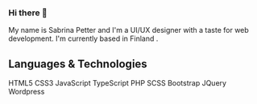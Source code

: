 



### Hi there 👋
 
My name is Sabrina Petter and I'm a UI/UX designer with a taste for web development. I'm currently based in Finland <!--and currently work at Hansdotter-->.

## Languages & Technologies
HTML5 CSS3 JavaScript TypeScript PHP
SCSS Bootstrap JQuery Wordpress
